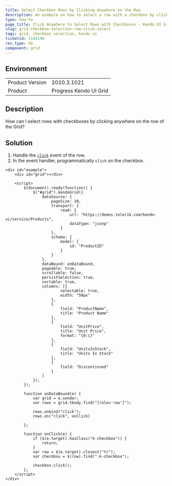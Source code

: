 ```yaml
---
title: Select Checkbox Rows by Clicking Anywhere on the Row
description: An example on how to select a row with a checkbox by clicking the row of the Kendo UI Grid.
type: how-to
page_title: Click Anywhere to Select Rows with Checkboxes - Kendo UI Grid for jQuery
slug: grid-checkbox-selection-row-click-select
tags: grid, checkbox selection, kendo ui
ticketid: 1144198
res_type: kb
component: grid
---
```


## Environment

<table>
	<tr>
		<td>Product Version</td>
		<td>2020.3.1021</td>
	</tr>
	<tr>
		<td>Product</td>
		<td>Progress Kendo UI Grid</td>
	</tr>
</table>


## Description

How can I select rows with checkboxes by clicking anywhere on the row of the Grid?

## Solution

1. Handle the [`click`](https://api.jquery.com/click/) event of the row.
1. In the event handler, programmatically `click` on the checkbox.

```dojo
<div id="example">
    <div id="grid"></div>

    <script>
        $(document).ready(function() {
            $("#grid").kendoGrid({
                dataSource: {
                    pageSize: 10,
                    transport: {
                        read: {
                            url: "https://demos.telerik.com/kendo-ui/service/Products",
                            dataType: "jsonp"
                        }
                    },
                    schema: {
                        model: {
                            id: "ProductID"
                        }
                    }
                },
                dataBound: onDataBound,
                pageable: true,
                scrollable: false,
                persistSelection: true,
                sortable: true,
                columns: [{
                        selectable: true,
                        width: "50px"
                    },
                    {
                        field: "ProductName",
                        title: "Product Name"
                    },
                    {
                        field: "UnitPrice",
                        title: "Unit Price",
                        format: "{0:c}"
                    },
                    {
                        field: "UnitsInStock",
                        title: "Units In Stock"
                    },
                    {
                        field: "Discontinued"
                    }
                ]
            });
        });

        function onDataBound(e) {
            var grid = e.sender;
            var rows = grid.tbody.find("[role='row']");

            rows.unbind("click");
            rows.on("click", onClick)

        };

        function onClick(e) {
            if ($(e.target).hasClass("k-checkbox")) {
                return;
            }
            var row = $(e.target).closest("tr");
            var checkbox = $(row).find(".k-checkbox");

            checkbox.click();
        };
    </script>
</div>
```
